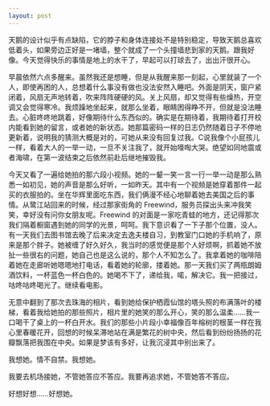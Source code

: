 ```yaml
---
layout: post
---
```


天鹅的设计似乎有点缺陷，它的脖子和身体连接处不是特别稳定，导致天鹅总喜欢低着头，如果旁边正好是一堵墙，整个就成了一个头撞墙悲到家的天鹅。跟我好像。今天觉得快乐的事情是地上的水干了，早起可以打球去了，出出汗很开心。

早晨依然六点多醒来。虽然我还是想睡，但是从我醒来那一刻起，心里就装了一个人，即使再困的人，总想着什么事没有做也没法安然入睡吧。外面是阴天，窗户紧闭着，风扇无声地转着，吹来阵阵硬硬的风。关上风扇，却又觉得有些燥热，开空调又会觉得寒冷。我烦躁地坐起来，就那么坐着，眼睛困得睁不开，但就是没法睡去。心脏咚咚地跳着，好像期待什么东西似的。确实是在期待着，我期待着打开校内能看到她的留言，或者她的新状态。她那篇密码一样的日志仍然随着日子不停地更新着，说明我的猜测大概是对的，可她从来没有回复过我。C说我像个小屁孩儿一样，看着大人的一举一动，一旦不关注我了，就开始嚎啕大哭。绝望如同地震或者海啸，在第一波结束之后依然前赴后继地摧毁我。

今天又看了一遍给她拍的那六段小视频。她的一颦一笑一言一行一举一动是那么熟悉一如初见，她的声音是那么好听，一如昨天。其中有一个视频是她穿着那件一起买的衣服拍的。坐在华辉里面吃东西，我们俩漫不经心地聊着她去美国之后的事情。从鹭江站回来的时候，经过那家街角的 Freewind，服务员探出头来冲我笑笑，幸好没有问你女朋友呢。Freewind 的对面是一家吃青蛙的地方，还记得那次我们隔着橱窗遇到她的同学的光景，呵呵。我下意识看了一下子那个位置，没人。有一天我们去图书馆去晚了后来决定去逸夫楼自习，到教室门口她的手机响了，原来是那个胖子。她被缠了好久好久，我当时的感觉便是那个人好烦啊，抓着她不放扯一些很右的问题，她自己也是这么说的，那个人不知怎么了。我拿着她的咖啡陪着她在走廊听她嗯嗯地打电话，看着她的轮廓，搂着她。那一天我们买了两瓶朗姆酒饮料，一杯蓝色一杯白色的。她喝不下了，递给我，喏，解决它。我一把接过，咕咚咕咚喝光了。继续看电影。

无意中翻到了那次去珠海的相片，看到她给保护栖霞仙馆的塔头照的布满落叶的楼梯，看着我给她拍的那些照片，相片里的她笑的那么开心，笑的那么温柔……我一口喝干了桌上的一杯白开水。我们的那些小片段小幸福像百年榕树的根茎一样在我心里春暖花开，回想的时候呆滞地站在满是繁花的树中央，然后看到纷纷扬扬的花瓣飘落把我围在中央。如果是梦该有多好，让我沉浸其中别出来了。

我想她。情不自禁。我想她。

我要去机场接她，不管她答应不答应。我要再追求她，不管她答不答应。

好想好想……好想她。
